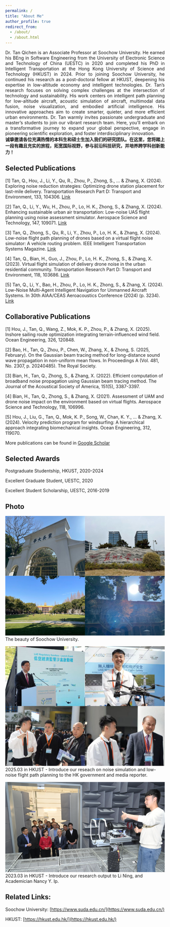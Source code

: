 ```yaml
---
permalink: /
title: "About Me"
author_profile: true
redirect_from: 
  - /about/
  - /about.html
---
```

<div style="text-align: justify;">
Dr. Tan Qichen is an Associate Professor at Soochow University. He earned his BEng in Software Engineering from the University of Electronic Science and Technology of China (UESTC) in 2020 and completed his PhD in Intelligent Transportation at the Hong Kong University of Science and Technology (HKUST) in 2024. Prior to joining Soochow University, he continued his research as a post-doctoral fellow at HKUST, deepening his expertise in low-altitude economy and intelligent technologies. Dr. Tan’s research focuses on solving complex challenges at the intersection of technology and sustainability. His work centers on intelligent path planning for low-altitude aircraft, acoustic simulation of aircraft, multimodal data fusion, noise visualization, and embodied artificial intelligence. His innovative approaches aim to create smarter, quieter, and more efficient urban environments. Dr. Tan warmly invites passionate undergraduate and master’s students to join our vibrant research team. Here, you’ll embark on a transformative journey to expand your global perspective, engage in pioneering scientific exploration, and foster interdisciplinary innovation.
</div>

<div style="text-align: justify;">
<strong>诚挚邀请各位充满热情的本科生和硕士生加入我们的研究团队。在这里，您将踏上一段有趣且充实的旅程，拓宽国际视野，参与前沿科技研究，并培养跨学科创新能力！</strong>
</div>

Selected Publications
------
[1] Tan, Q., Hou, J., Li, Y., Qu, R., Zhou, P., Zhong, S., ... & Zhang, X. (2024). Exploring noise reduction strategies: Optimizing drone station placement for last-mile delivery. Transportation Research Part D: Transport and Environment, 133, 104306. [Link](https://www.sciencedirect.com/science/article/pii/S1361920924002633)

[2] Tan, Q., Li, Y., Wu, H., Zhou, P., Lo, H. K., Zhong, S., & Zhang, X. (2024). Enhancing sustainable urban air transportation: Low-noise UAS flight planning using noise assessment simulator. Aerospace Science and Technology, 147, 109071. [Link](https://www.sciencedirect.com/science/article/pii/S1270963824002049)

[3] Tan, Q., Zhong, S., Qu, R., Li, Y., Zhou, P., Lo, H. K., & Zhang, X. (2024). Low-noise flight path planning of drones based on a virtual flight noise simulator: A vehicle routing problem. IEEE Intelligent Transportation Systems Magazine. [Link](https://ieeexplore.ieee.org/abstract/document/10540653)

[4] Tan, Q., Bian, H., Guo, J., Zhou, P., Lo, H. K., Zhong, S., & Zhang, X. (2023). Virtual flight simulation of delivery drone noise in the urban residential community. Transportation Research Part D: Transport and Environment, 118, 103686. [Link](https://www.sciencedirect.com/science/article/pii/S1361920923000834)

[5] Tan, Q., Li, Y., Bao, H., Zhou, P., Lo, H. K., Zhong, S., & Zhang, X. (2024). Low-Noise Multi-Agent Intelligent Navigation for Unmanned Aircraft Systems. In 30th AIAA/CEAS Aeroacoustics Conference (2024) (p. 3234). [Link](https://arc.aiaa.org/doi/abs/10.2514/6.2024-3234)

Collaborative Publications
------
[1] Hou, J., Tan, Q., Wang, Z., Mok, K. P., Zhou, P., & Zhang, X. (2025). Inshore sailing route optimization integrating terrain-influenced wind field. Ocean Engineering, 326, 120848. 

[2] Bao, H., Tan, Q., Zhou, P., Chen, W., Zhang, X., & Zhong, S. (2025, February). On the Gaussian beam tracing method for long-distance sound wave propagation in non-uniform mean flows. In Proceedings A (Vol. 481, No. 2307, p. 20240485). The Royal Society.

[3] Bian, H., Tan, Q., Zhong, S., & Zhang, X. (2022). Efficient computation of broadband noise propagation using Gaussian beam tracing method. The Journal of the Acoustical Society of America, 151(5), 3387-3397.

[4] Bian, H., Tan, Q., Zhong, S., & Zhang, X. (2021). Assessment of UAM and drone noise impact on the environment based on virtual flights. Aerospace Science and Technology, 118, 106996.

[5] Hou, J., Liu, G., Tan, Q., Mok, K. P., Song, W., Chan, K. Y., ... & Zhang, X. (2024). Velocity prediction program for windsurfing: A hierarchical approach integrating biomechanical insights. Ocean Engineering, 312, 119070.

More publications can be found in [Google Scholar](https://scholar.google.com/citations?user=Doo7G5UAAAAJ&hl=zh-CN&oi=sra)

Selected Awards
------
Postgraduate Studentship, HKUST, 2020-2024

Excellent Graduate Student, UESTC, 2020

Excellent Student Scholarship, UESTC, 2016-2019



Photo
------
![abc](/images/pt3.jpg)
The beauty of Soochow University.

![abc](/images/pt2.jpg)
2025.03 in HKUST - Introduce our reseach on noise simulation and low-noise flight path planning to the HK government and media reporter.

![abc](/images/pt1.png)
2023.03 in HKUST - Introduce our research output to Li Ning, and Academician Nancy Y. Ip.



Related Links:
------
Soochow University: [https://www.suda.edu.cn/](https://www.suda.edu.cn/)

HKUST: [https://hkust.edu.hk/](https://hkust.edu.hk/)


